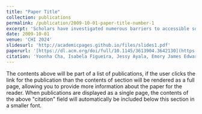 ```yaml
---
title: "Paper Title"
collection: publications
permalink: /publication/2009-10-01-paper-title-number-1
excerpt: 'Scholars have investigated numerous barriers to accessible software development tools and processes for Blind and Low Vision (BLV) developers. However, the research community has yet to study the accessibility of software development meetings, which are known to play a crucial role in software development practice. We conducted semi-structured interviews with 26 BLV software professionals about software development meeting accessibility. We found four key themes related to in-person and remote software development meetings: (1) participants observed that certain meeting activities and software tools used in meetings were inaccessible, (2) participants performed additional labor in order to make meetings accessible, (3) participants avoided disclosing their disability during meetings due to fear of career repercussions, (4) participants suggested technical, social and organizational solutions for accessible meetings, including developing their own solutions. We suggest recommendations and design implications for future accessible software development meetings including technical and policy-driven solutions.'
date: 2009-10-01
venue: 'CHI 2024'
slidesurl: 'http://academicpages.github.io/files/slides1.pdf'
paperurl: '[https://dl.acm.org/doi/full/10.1145/3613904.3642130](https://dl.acm.org/doi/full/10.1145/3613904.3642130)'
citation: 'Yoonha Cha, Isabela Figueira, Jessy Ayala, Emory James Edwards, Joshua Garcia, André van der Hoek, and Stacy Marie Branham. 2024. Do You Want Me to Participate or Not?: Investigating the Accessibility of Software Development Meetings for Blind and Low Vision Professionals. In Proceedings of the 2024 CHI Conference on Human Factors in Computing Systems (CHI '24). Association for Computing Machinery, New York, NY, USA, Article 933, 1–17. https://doi.org/10.1145/3613904.3642130'
---
```


The contents above will be part of a list of publications, if the user clicks the link for the publication than the contents of section will be rendered as a full page, allowing you to provide more information about the paper for the reader. When publications are displayed as a single page, the contents of the above "citation" field will automatically be included below this section in a smaller font.
